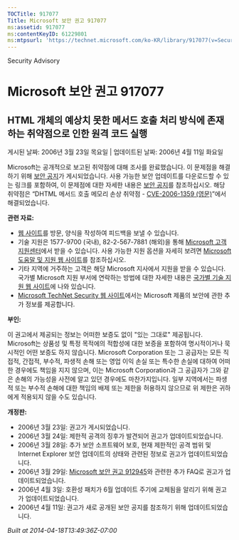 ```yaml
---
TOCTitle: 917077
Title: Microsoft 보안 권고 917077
ms:assetid: 917077
ms:contentKeyID: 61229801
ms:mtpsurl: 'https://technet.microsoft.com/ko-KR/library/917077(v=Security.10)'
---
```


Security Advisory

Microsoft 보안 권고 917077
==========================

HTML 개체의 예상치 못한 메서드 호출 처리 방식에 존재하는 취약점으로 인한 원격 코드 실행
---------------------------------------------------------------------------------------

게시된 날짜: 2006년 3월 23일 목요일 | 업데이트된 날짜: 2006년 4월 11일 화요일

Microsoft는 공개적으로 보고된 취약점에 대해 조사를 완료했습니다. 이 문제점을 해결하기 위해 [보안 공지](http://technet.microsoft.com/security/bulletin/ms06-013)가 게시되었습니다. 사용 가능한 보안 업데이트를 다운로드할 수 있는 링크를 포함하여, 이 문제점에 대한 자세한 내용은 [보안 공지](http://technet.microsoft.com/security/bulletin/ms06-013)를 참조하십시오. 해당 취약점은 “DHTML 메서드 호출 메모리 손상 취약점 - [CVE-2006-1359 (영문)](http://www.cve.mitre.org/cgi-bin/cvename.cgi?name=cve-2006-1359)”에서 해결되었습니다.

**관련 자료:**

-   [웹 사이트](https://support.microsoft.com/common/survey.aspx?scid=sw;en;1257&amp;showpage=1&amp;ws=technet&amp;sd=tech)를 방문, 양식을 작성하여 피드백을 보낼 수 있습니다.
-   기술 지원은 1577-9700 (국내), 82-2-567-7881 (해외)을 통해 [Microsoft 고객지원센터](http://go.microsoft.com/fwlink/?linkid=21131)에서 받을 수 있습니다. 사용 가능한 지원 옵션을 자세히 보려면 [Microsoft 도움말 및 지원 웹 사이트](http://support.microsoft.com/)를 참조하십시오.
-   기타 지역에 거주하는 고객은 해당 Microsoft 지사에서 지원을 받을 수 있습니다. 국가별 Microsoft 지원 부서에 연락하는 방법에 대한 자세한 내용은 [국가별 기술 지원 웹 사이트](http://go.microsoft.com/fwlink/?linkid=21155)에 나와 있습니다.
-   [Microsoft TechNet Security 웹 사이트](http://www.microsoft.com/korea/technet/security/)에서는 Microsoft 제품의 보안에 관한 추가 정보를 제공합니다.

**부인:**

이 권고에서 제공되는 정보는 어떠한 보증도 없이 "있는 그대로" 제공됩니다. Microsoft는 상품성 및 특정 목적에의 적합성에 대한 보증을 포함하여 명시적이거나 묵시적인 어떤 보증도 하지 않습니다. Microsoft Corporation 또는 그 공급자는 모든 직접적, 간접적, 부수적, 파생적 손해 또는 영업 이익 손실 또는 특수한 손실에 대하여 어떠한 경우에도 책임을 지지 않으며, 이는 Microsoft Corporation과 그 공급자가 그와 같은 손해의 가능성을 사전에 알고 있던 경우에도 마찬가지입니다. 일부 지역에서는 파생적 또는 부수적 손해에 대한 책임의 배제 또는 제한을 허용하지 않으므로 위 제한은 귀하에게 적용되지 않을 수도 있습니다.

**개정판:**

-   2006년 3월 23일: 권고가 게시되었습니다.
-   2006년 3월 24일: 제한적 공격의 징후가 발견되어 권고가 업데이트되었습니다.
-   2006년 3월 28일: 추가 보안 소프트웨어 보호, 현재 제한적인 공격 범위 및 Internet Explorer 보안 업데이트의 상태와 관련된 정보로 권고가 업데이트되었습니다.
-   2006년 3월 29일: [Microsoft 보안 권고 912945](http://technet.microsoft.com/security/advisory/912945)와 관련한 추가 FAQ로 권고가 업데이트되었습니다.
-   2006년 4월 3일: 호환성 패치가 6월 업데이트 주기에 교체됨을 알리기 위해 권고가 업데이트되었습니다.
-   2006년 4월 11일: 권고가 새로 공개된 보안 공지를 참조하기 위해 업데이트되었습니다.

*Built at 2014-04-18T13:49:36Z-07:00*
